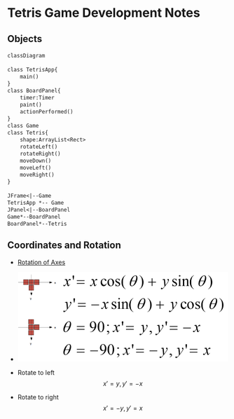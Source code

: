 <h1>Tetris Game Development Notes</h1>

## Objects

```mermaid
classDiagram

class TetrisApp{
    main()
}
class BoardPanel{
    timer:Timer
    paint()
    actionPerformed()
}
class Game
class Tetris{
    shape:ArrayList<Rect>
    rotateLeft()
    rotateRight()
    moveDown()
    moveLeft()
    moveRight()
}

JFrame<|--Game
TetrisApp *-- Game
JPanel<|--BoardPanel
Game*--BoardPanel
BoardPanel*--Tetris
```

## Coordinates and Rotation
* [Rotation of Axes](RotationOfAxes.pdf)

* ![](rotation90.png)
* Rotate to left
$$x'=y, y'=-x$$
* Rotate to right
$$x'=-y, y'=x$$

